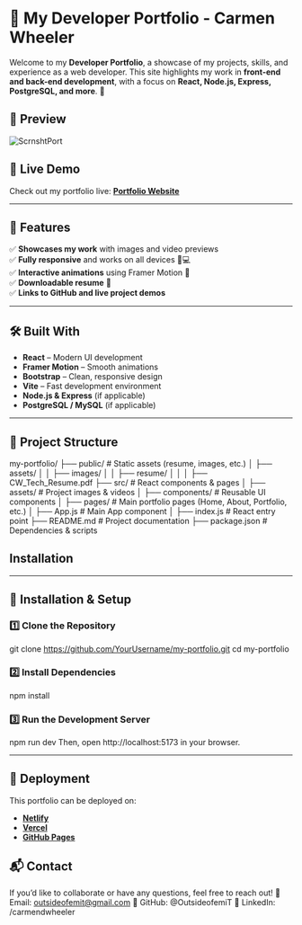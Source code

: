 # 🌟 My Developer Portfolio - Carmen Wheeler

Welcome to my **Developer Portfolio**, a showcase of my projects, skills, and experience as a web developer. This site highlights my work in **front-end and back-end development**, with a focus on **React, Node.js, Express, PostgreSQL, and more**. 🚀

## 📸 Preview

![ScrnshtPort](https://github.com/user-attachments/assets/86667e7a-ca1d-4b31-8c9b-38579fdeddc6)


## 🔗 Live Demo
Check out my portfolio live: [**Portfolio Website**](https://cwport.netlify.app/)  

---

## 📌 Features
✅ **Showcases my work** with images and video previews  
✅ **Fully responsive** and works on all devices 📱💻  
✅ **Interactive animations** using Framer Motion 🎨  
✅ **Downloadable resume** 📄  
✅ **Links to GitHub and live project demos**  

---

## 🛠️ Built With
- **React** – Modern UI development  
- **Framer Motion** – Smooth animations  
- **Bootstrap** – Clean, responsive design  
- **Vite** – Fast development environment  
- **Node.js & Express** (if applicable)  
- **PostgreSQL / MySQL** (if applicable)  

---

## 📂 Project Structure
my-portfolio/ ├── public/ # Static assets (resume, images, etc.) │ ├── assets/ │ │ ├── images/ │ │ ├── resume/ │ │ │ ├── CW_Tech_Resume.pdf ├── src/ # React components & pages │ ├── assets/ # Project images & videos │ ├── components/ # Reusable UI components │ ├── pages/ # Main portfolio pages (Home, About, Portfolio, etc.) │ ├── App.js # Main App component │ ├── index.js # React entry point ├── README.md # Project documentation ├── package.json # Dependencies & scripts

## Installation

---

## 🚀 Installation & Setup
### 1️⃣ Clone the Repository  
git clone https://github.com/YourUsername/my-portfolio.git
cd my-portfolio
### 2️⃣ Install Dependencies
npm install
### 3️⃣ Run the Development Server
npm run dev
Then, open http://localhost:5173 in your browser.

---

## 📁 Deployment

This portfolio can be deployed on:

- [**Netlify**](https://www.netlify.com/)
- [**Vercel**](https://vercel.com/)
- [**GitHub Pages**](https://pages.github.com/)

## 📬 Contact
If you’d like to collaborate or have any questions, feel free to reach out!
📧 Email: outsideofemit@gmail.com
🔗 GitHub: @OutsideofemiT
💼 LinkedIn: /carmendwheeler 





